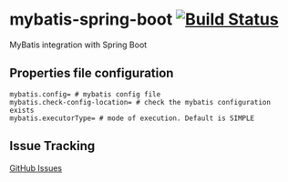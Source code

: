 # mybatis-spring-boot [![Build Status](https://travis-ci.org/mybatis/mybatis-spring-boot.svg)](https://travis-ci.org/mybatis/mybatis-spring-boot)
MyBatis integration with Spring Boot

## Properties file configuration

```
mybatis.config= # mybatis config file
mybatis.check-config-location= # check the mybatis configuration exists
mybatis.executorType= # mode of execution. Default is SIMPLE
```

## Issue Tracking

[GitHub Issues](https://github.com/mybatis/mybatis-spring-boot/issues)